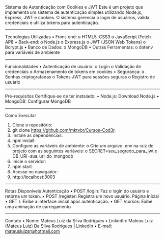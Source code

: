 Sistema de Autenticação com Cookies e JWT
Este é um projeto que implementa um sistema de autenticação simples utilizando Node.js, Express, JWT e cookies. O sistema gerencia o login de usuários, valida credenciais e utiliza tokens para autenticação.
________________________________________
Tecnologias Utilizadas
•	Front-end: 
o	HTML5, CSS3
o	JavaScript (Fetch API)
•	Back-end: 
o	Node.js
o	Express.js
o	JWT (JSON Web Tokens)
o	Bcrypt.js
•	Banco de Dados: 
o	MongoDB 
•	Outras Ferramentas: 
o	dotenv para variáveis de ambiente
________________________________________
Funcionalidades
•	Autenticação de usuário: 
o	Login
o	Validação de credenciais
o	Armazenamento de tokens em cookies
•	Segurança: 
o	Senhas criptografadas
o	Tokens JWT para sessões seguras
o	Registro de usuário 
________________________________________
Pré-requisitos
Certifique-se de ter instalado:
•	Node.js: Download Node.js
•	MongoDB: Configurar MongoDB
________________________________________
Como Executar
1.	Clone o repositório:
2.	git clone https://github.com/mktvbr/Cursos-Cod3r.
3.	Instale as dependências:
4.	npm install
5.	Configure as variáveis de ambiente:
o	Crie um arquivo .env na raiz do projeto com as seguintes variáveis: 
o	SECRET=seu_segredo_para_jwt
o	DB_URI=sua_url_do_mongodb
6.	Inicie o servidor:
7.	npm start
8.	Acesse no navegador:
9.	http://localhost:3003
________________________________________
Rotas Disponíveis
Autenticação
•	POST /login: Faz o login do usuário e retorna um token.
•	POST /register: Registra um novo usuário.
Página Inicial
•	GET /: Exibe a interface inicial após autenticação.
•	GET /cursos: Exibe uma animação de carregamento
________________________________________
Contato
•	Nome: Mateus Luiz da Silva Rodrigues
•	LinkedIn: Mateus Luiz (Mateus Luiz) Da Silva Rodrigues | LinkedIn
•	E-mail: mateusluizsr@hotmail.com


